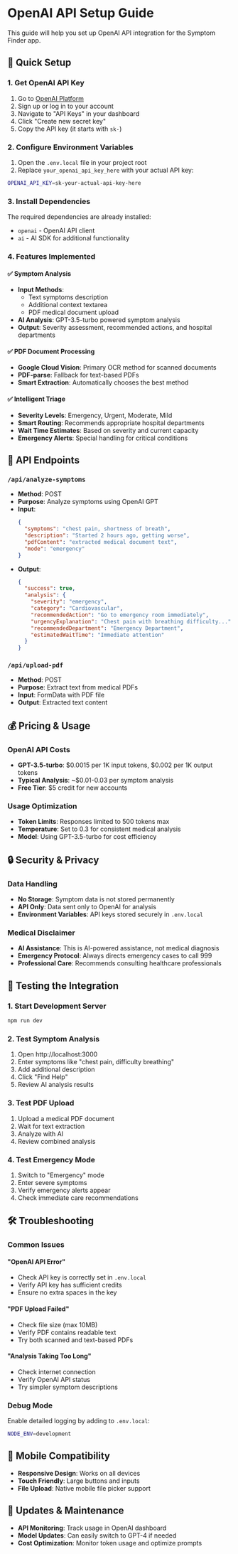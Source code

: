 # OpenAI API Setup Guide

This guide will help you set up OpenAI API integration for the Symptom Finder app.

## 🚀 Quick Setup

### 1. Get OpenAI API Key
1. Go to [OpenAI Platform](https://platform.openai.com/)
2. Sign up or log in to your account
3. Navigate to "API Keys" in your dashboard
4. Click "Create new secret key"
5. Copy the API key (it starts with `sk-`)

### 2. Configure Environment Variables
1. Open the `.env.local` file in your project root
2. Replace `your_openai_api_key_here` with your actual API key:
```bash
OPENAI_API_KEY=sk-your-actual-api-key-here
```

### 3. Install Dependencies
The required dependencies are already installed:
- `openai` - OpenAI API client
- `ai` - AI SDK for additional functionality

### 4. Features Implemented

#### ✅ Symptom Analysis
- **Input Methods**: 
  - Text symptoms description
  - Additional context textarea
  - PDF medical document upload
- **AI Analysis**: GPT-3.5-turbo powered symptom analysis
- **Output**: Severity assessment, recommended actions, and hospital departments

#### ✅ PDF Document Processing
- **Google Cloud Vision**: Primary OCR method for scanned documents
- **PDF-parse**: Fallback for text-based PDFs
- **Smart Extraction**: Automatically chooses the best method

#### ✅ Intelligent Triage
- **Severity Levels**: Emergency, Urgent, Moderate, Mild
- **Smart Routing**: Recommends appropriate hospital departments
- **Wait Time Estimates**: Based on severity and current capacity
- **Emergency Alerts**: Special handling for critical conditions

## 🔧 API Endpoints

### `/api/analyze-symptoms`
- **Method**: POST
- **Purpose**: Analyze symptoms using OpenAI GPT
- **Input**: 
  ```json
  {
    "symptoms": "chest pain, shortness of breath",
    "description": "Started 2 hours ago, getting worse",
    "pdfContent": "extracted medical document text",
    "mode": "emergency"
  }
  ```
- **Output**:
  ```json
  {
    "success": true,
    "analysis": {
      "severity": "emergency",
      "category": "Cardiovascular",
      "recommendedAction": "Go to emergency room immediately",
      "urgencyExplanation": "Chest pain with breathing difficulty...",
      "recommendedDepartment": "Emergency Department",
      "estimatedWaitTime": "Immediate attention"
    }
  }
  ```

### `/api/upload-pdf`
- **Method**: POST
- **Purpose**: Extract text from medical PDFs
- **Input**: FormData with PDF file
- **Output**: Extracted text content

## 💰 Pricing & Usage

### OpenAI API Costs
- **GPT-3.5-turbo**: $0.0015 per 1K input tokens, $0.002 per 1K output tokens
- **Typical Analysis**: ~$0.01-0.03 per symptom analysis
- **Free Tier**: $5 credit for new accounts

### Usage Optimization
- **Token Limits**: Responses limited to 500 tokens max
- **Temperature**: Set to 0.3 for consistent medical analysis
- **Model**: Using GPT-3.5-turbo for cost efficiency

## 🔒 Security & Privacy

### Data Handling
- **No Storage**: Symptom data is not stored permanently
- **API Only**: Data sent only to OpenAI for analysis
- **Environment Variables**: API keys stored securely in `.env.local`

### Medical Disclaimer
- **AI Assistance**: This is AI-powered assistance, not medical diagnosis
- **Emergency Protocol**: Always directs emergency cases to call 999
- **Professional Care**: Recommends consulting healthcare professionals

## 🧪 Testing the Integration

### 1. Start Development Server
```bash
npm run dev
```

### 2. Test Symptom Analysis
1. Open http://localhost:3000
2. Enter symptoms like "chest pain, difficulty breathing"
3. Add additional description
4. Click "Find Help"
5. Review AI analysis results

### 3. Test PDF Upload
1. Upload a medical PDF document
2. Wait for text extraction
3. Analyze with AI
4. Review combined analysis

### 4. Test Emergency Mode
1. Switch to "Emergency" mode
2. Enter severe symptoms
3. Verify emergency alerts appear
4. Check immediate care recommendations

## 🛠️ Troubleshooting

### Common Issues

#### "OpenAI API Error"
- Check API key is correctly set in `.env.local`
- Verify API key has sufficient credits
- Ensure no extra spaces in the key

#### "PDF Upload Failed"
- Check file size (max 10MB)
- Verify PDF contains readable text
- Try both scanned and text-based PDFs

#### "Analysis Taking Too Long"
- Check internet connection
- Verify OpenAI API status
- Try simpler symptom descriptions

### Debug Mode
Enable detailed logging by adding to `.env.local`:
```bash
NODE_ENV=development
```

## 📱 Mobile Compatibility
- **Responsive Design**: Works on all devices
- **Touch Friendly**: Large buttons and inputs
- **File Upload**: Native mobile file picker support

## 🔄 Updates & Maintenance
- **API Monitoring**: Track usage in OpenAI dashboard
- **Model Updates**: Can easily switch to GPT-4 if needed
- **Cost Optimization**: Monitor token usage and optimize prompts
